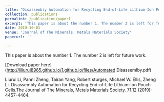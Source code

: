 ```yaml
---
title: "Disassembly Automation for Recycling End-of-Life Lithium-Ion Pouch Cells."
collection: publications
permalink: /publication/paper1
excerpt: 'This paper is about the number 1. The number 2 is left for future work.'
date: 2019-10-01
venue: 'Journal of The Minerals, Metals Materials Society'
paperurl: ''

---
```

This paper is about the number 1. The number 2 is left for future work.

[Download paper here](http://liliurui8965.github.io/1.github.io/files/Automated Disassemlby.pdf)

Liurui Li, Panni Zheng, Tairan Yang, Robert sturges, Michael W. Ellis, Zheng Li. Disassembly Automation for Recycling End-of-Life Lithium-Ion Pouch Cells.The Journal of The Minerals, Metals Materials Society. 71.12 (2019): 4457-4464.